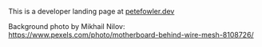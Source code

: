 This is a developer landing page at <a href="https://petefowler.dev">petefowler.dev<a>

Background photo by Mikhail Nilov: https://www.pexels.com/photo/motherboard-behind-wire-mesh-8108726/